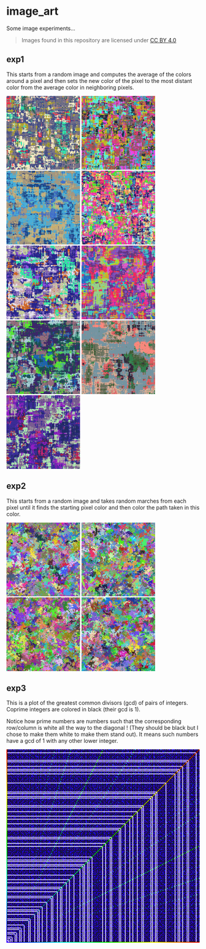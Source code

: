 # image_art

Some image experiments...

> Images found in this repository are licensed under [CC BY 4.0](https://creativecommons.org/licenses/by/4.0/)

## exp1

This starts from a random image and computes the average of the colors around a pixel and then sets the new color of the pixel to the most distant color from the average color in neighboring pixels.

<span>
<img src="./outputs/exp1/sfxbpg.png" width="192">
<img src="./outputs/exp1/qehzel.png" width="192">
<img src="./outputs/exp1/zuzsay.png" width="192">
<img src="./outputs/exp1/rcbenz.png" width="192">
<img src="./outputs/exp1/jftgux.png" width="192">
<img src="./outputs/exp1/jgrdzj.png" width="192">
<img src="./outputs/exp1/gwbexd.png" width="192">
<img src="./outputs/exp1/ybhwhh.png" width="192">
<img src="./outputs/exp1/hgcbee.png" width="192">
</span>

## exp2

This starts from a random image and takes random marches from each pixel until it finds the starting pixel color and then color the path taken in this color.

<span>
<img src="./outputs/exp2/iotodw.png" width="192">
<img src="./outputs/exp2/iujwrd.png" width="192">
<img src="./outputs/exp2/lyhakp.png" width="192">
<img src="./outputs/exp2/xmhxnz.png" width="192">
</span>

## exp3

This is a plot of the greatest common divisors (gcd) of pairs of integers. Coprime integers are colored in black (their gcd is 1).

Notice how prime numbers are numbers such that the corresponding row/column is white all the way to the diagonal ! (They should be black but I chose to make them white to make them stand out). It means such numbers have a gcd of 1 with any other lower integer.

<img src="./outputs/exp3/hkfaqr.png" width="512">

